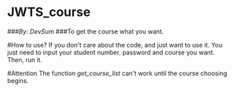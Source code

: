 # JWTS_course
###_By: DevSum_
###To get the course what you want.

#How to use?
If you don't care about the code, and just want to use it.
You just need to input your student number. password and course you want.
Then, run it.

#Attention
The function _get_course_list_ can't work until the course choosing begins.
